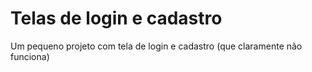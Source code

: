 # Telas de login e cadastro
 Um pequeno projeto com tela de login e cadastro (que claramente não funciona)
